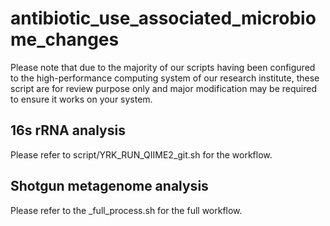 # antibiotic_use_associated_microbiome_changes
Please note that due to the majority of our scripts having been configured to the high-performance computing system of our research institute, these script are for review purpose only and major modification may be required to ensure it works on your system.

<h2>16s rRNA analysis</h1>

Please refer to script/YRK_RUN_QIIME2_git.sh for the workflow.

<h2>Shotgun metagenome analysis</h1>

Please refer to the _full_process.sh for the full workflow.
